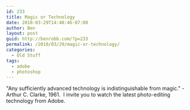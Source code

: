 ```yaml
---
id: 233
title: Magic or Technology
date: 2010-03-29T14:40:46-07:00
author: Ben
layout: post
guid: http://benrobb.com/?p=233
permalink: /2010/03/29/magic-or-technology/
categories:
  - Old Stuff
tags:
  - adobe
  - photoshop
---
```

"Any sufficiently advanced technology is indistinguishable from magic." - Arthur C. Clarke, 1961.  I invite you to watch the latest photo-editing technology from Adobe.

<object classid="clsid:d27cdb6e-ae6d-11cf-96b8-444553540000" width="480" height="385" codebase="http://download.macromedia.com/pub/shockwave/cabs/flash/swflash.cab#version=6,0,40,0"><param name="allowFullScreen" value="true" /><param name="allowscriptaccess" value="always" /><param name="src" value="http://www.youtube.com/v/NH0aEp1oDOI&amp;hl=en_US&amp;fs=1&amp;" /><param name="allowfullscreen" value="true" /><embed type="application/x-shockwave-flash" width="480" height="385" src="http://www.youtube.com/v/NH0aEp1oDOI&amp;hl=en_US&amp;fs=1&amp;" allowscriptaccess="always" allowfullscreen="true"></embed></object>